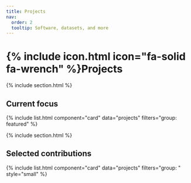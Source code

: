 ```yaml
---
title: Projects
nav:
  order: 2
  tooltip: Software, datasets, and more
---
```


# {% include icon.html icon="fa-solid fa-wrench" %}Projects

{% include section.html %}

## Current focus

{% include list.html component="card" data="projects" filters="group: featured" %}

{% include section.html %}

## Selected contributions 

{% include list.html component="card" data="projects" filters="group: " style="small" %}
